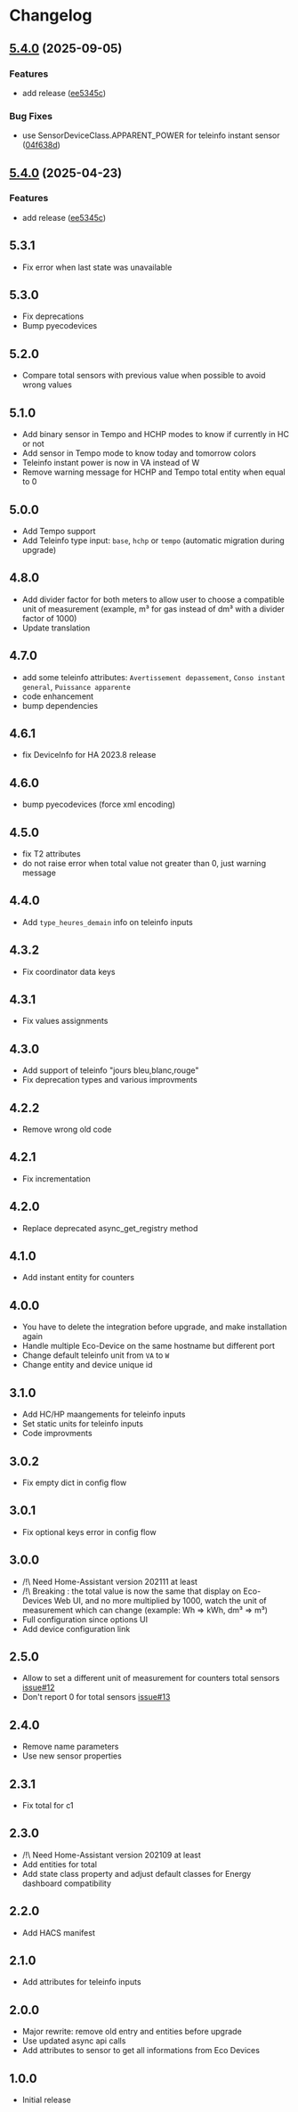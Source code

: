 # Changelog

## [5.4.0](https://github.com/Aohzan/ecodevices/compare/5.3.1...5.4.0) (2025-09-05)

### Features

* add release ([ee5345c](https://github.com/Aohzan/ecodevices/commit/ee5345c3aa510857331082169ecd66885bd8e338))

### Bug Fixes

* use SensorDeviceClass.APPARENT_POWER for teleinfo instant sensor ([04f638d](https://github.com/Aohzan/ecodevices/commit/04f638df8bc4db8343b7f4ec5269da99ccdebf81))

## [5.4.0](https://github.com/Aohzan/ecodevices/compare/5.3.1...5.4.0) (2025-04-23)

### Features

* add release ([ee5345c](https://github.com/Aohzan/ecodevices/commit/ee5345c3aa510857331082169ecd66885bd8e338))

## 5.3.1

* Fix error when last state was unavailable

## 5.3.0

* Fix deprecations
* Bump pyecodevices

## 5.2.0

* Compare total sensors with previous value when possible to avoid wrong values

## 5.1.0

* Add binary sensor in Tempo and HCHP modes to know if currently in HC or not
* Add sensor in Tempo mode to know today and tomorrow colors
* Teleinfo instant power is now in VA instead of W
* Remove warning message for HCHP and Tempo total entity when equal to 0

## 5.0.0

* Add Tempo support
* Add Teleinfo type input: `base`, `hchp` or `tempo` (automatic migration during upgrade)

## 4.8.0

* Add divider factor for both meters to allow user to choose a compatible unit of measurement (example, m³ for gas instead of dm³ with a divider factor of 1000)
* Update translation

## 4.7.0

* add some teleinfo attributes: `Avertissement depassement`, `Conso instant general`, `Puissance apparente`
* code enhancement
* bump dependencies

## 4.6.1

* fix DeviceInfo for HA 2023.8 release

## 4.6.0

* bump pyecodevices (force xml encoding)

## 4.5.0

* fix T2 attributes
* do not raise error when total value not greater than 0, just warning message

## 4.4.0

* Add `type_heures_demain` info on teleinfo inputs

## 4.3.2

* Fix coordinator data keys

## 4.3.1

* Fix values assignments

## 4.3.0

* Add support of teleinfo "jours bleu,blanc,rouge"
* Fix deprecation types and various improvments

## 4.2.2

* Remove wrong old code

## 4.2.1

* Fix incrementation

## 4.2.0

* Replace deprecated async_get_registry method

## 4.1.0

* Add instant entity for counters

## 4.0.0

* You have to delete the integration before upgrade, and make installation again
* Handle multiple Eco-Device on the same hostname but different port
* Change default teleinfo unit from `VA` to `W`
* Change entity and device unique id

## 3.1.0

* Add HC/HP maangements for teleinfo inputs
* Set static units for teleinfo inputs
* Code improvments

## 3.0.2

* Fix empty dict in config flow

## 3.0.1

* Fix optional keys error in config flow

## 3.0.0

* /!\ Need Home-Assistant version 202111 at least
* /!\ Breaking : the total value is now the same that display on Eco-Devices Web UI, and no more multiplied by 1000, watch the unit of measurement which can change (example: Wh => kWh, dm³ => m³)
* Full configuration since options UI
* Add device configuration link

## 2.5.0

* Allow to set a different unit of measurement for counters total sensors [issue#12](https://github.com/Aohzan/ecodevices/issues/12)
* Don't report 0 for total sensors [issue#13](https://github.com/Aohzan/ecodevices/issues/13)

## 2.4.0

* Remove name parameters
* Use new sensor properties

## 2.3.1

* Fix total for c1

## 2.3.0

* /!\ Need Home-Assistant version 202109 at least
* Add entities for total
* Add state class property and adjust default classes for Energy dashboard compatibility

## 2.2.0

* Add HACS manifest

## 2.1.0

* Add attributes for teleinfo inputs

## 2.0.0

* Major rewrite: remove old entry and entities before upgrade
* Use updated async api calls
* Add attributes to sensor to get all informations from Eco Devices

## 1.0.0

* Initial release
